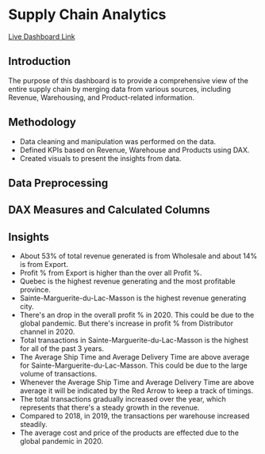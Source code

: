 # Supply Chain Analytics

[Live Dashboard Link](https://app.powerbi.com/view?r=eyJrIjoiY2YyZjYzMWMtYzU5OC00NjdhLTk0NTgtYWFjZjgxN2I5ZTg5IiwidCI6ImRmODY3OWNkLWE4MGUtNDVkOC05OWFjLWM4M2VkN2ZmOTVhMCJ9)

## Introduction
The purpose of this dashboard is to provide a comprehensive view of the entire supply chain by merging data from various sources, including Revenue, Warehousing, and Product-related information.

## Methodology
* Data cleaning and manipulation was performed on the data.
* Defined KPIs based on Revenue, Warehouse and Products using DAX.
* Created visuals to present the insights from data.

## Data Preprocessing

## DAX Measures and Calculated Columns

## Insights
* About 53% of total revenue generated is from Wholesale and about 14% is from Export.
* Profit % from Export is higher than the over all Profit %.
* Quebec is the highest revenue generating and the most profitable province.
* Sainte-Marguerite-du-Lac-Masson is the highest revenue generating city.
* There's an drop in the overall profit % in 2020. This could be due to the global pandemic. But there's increase in profit % from Distributor channel in 2020.
* Total transactions in Sainte-Marguerite-du-Lac-Masson is the highest for all of the past 3 years.
* The Average Ship Time and Average Delivery Time are above average for Sainte-Marguerite-du-Lac-Masson. This could be due to the large volume of transactions.
* Whenever the Average Ship Time and Average Delivery Time are above average it will be indicated by the Red Arrow to keep a track of timings.
* The total transactions gradually increased over the year, which represents that there's a steady growth in the revenue.
* Compared to 2018, in 2019, the transactions per warehouse increased steadily.
* The average cost and price of the products are effected due to the global pandemic in 2020.
